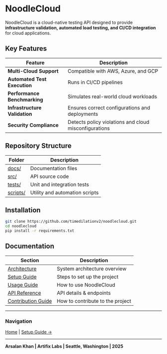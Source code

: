 # NoodleCloud

NoodleCloud is a cloud-native testing API designed to provide **infrastructure validation, automated load testing, and CI/CD integration** for cloud applications.

## Key Features

| Feature                   | Description |
|---------------------------|-------------|
| **Multi-Cloud Support**   | Compatible with AWS, Azure, and GCP |
| **Automated Test Execution** | Runs in CI/CD pipelines |
| **Performance Benchmarking** | Simulates real-world cloud workloads |
| **Infrastructure Validation** | Ensures correct configurations and deployments |
| **Security Compliance**   | Detects policy violations and cloud misconfigurations |

## Repository Structure

| Folder  | Description |
|---------|------------|
| [docs/](./docs/) | Documentation files |
| [src/](./src/)  | API source code |
| [tests/](./tests/) | Unit and integration tests |
| [scripts/](./scripts/) | Utility and automation scripts |

## Installation

```bash
git clone https://github.com/timedilationv2/noodlecloud.git
cd noodlecloud
pip install -r requirements.txt
```

## Documentation
| Section | Description |
|---------|-------------|
| [Architecture](./docs/architecture.md) | System architecture overview |
| [Setup Guide](./docs/setup.md) | Steps to set up the project |
| [Usage Guide](./docs/usage.md) | How to use NoodleCloud |
| [API Reference](./docs/api_reference.md) | API details & endpoints |
| [Contribution Guide](./docs/contributing.md) | How to contribute to the project |

---

### Navigation  
[Home](./README.md) | [Setup Guide →](./docs/setup.md)

---

**Arsalan Khan | Artifix Labs | Seattle, Washington | 2025**
